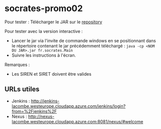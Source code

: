 # socrates-promo02

Pour tester : 
Télécharger le JAR sur le [repository](http://nexus-lacombe.westeurope.cloudapp.azure.com:8081/nexus/service/local/repositories/snapshots/content/socrates-team2/socrates-team2/1.0-SNAPSHOT/socrates-team2-1.0-20170821.133511-15.jar)

Pour tester avec la version interactive : 
- Lancer le jar via l'invite de commande windows en se positionnant dans le répertoire contenant le jar précédemment téléchargé : `java -cp <NOM DU JAR>.jar fr.socrates.Main`
- Suivre les instructions à l'écran.
  
Remarques : 
- Les SIREN et SIRET doivent être valides

## URLs utiles
- Jenkins : http://jenkins-lacombe.westeurope.cloudapp.azure.com/jenkins/login?from=%2Fjenkins%2F
- Nexus : http://nexus-lacombe.westeurope.cloudapp.azure.com:8081/nexus/#welcome
